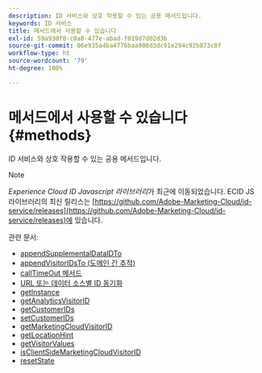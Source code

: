 ```yaml
---
description: ID 서비스와 상호 작용할 수 있는 공용 메서드입니다.
keywords: ID 서비스
title: 메서드에서 사용할 수 있습니다
exl-id: 59a930f0-c0a8-477e-abad-f019d7d02d3b
source-git-commit: 06e935a4ba4776baa900d3dc91e294c92b873c0f
workflow-type: ht
source-wordcount: '79'
ht-degree: 100%

---
```


# 메서드에서 사용할 수 있습니다{#methods}

ID 서비스와 상호 작용할 수 있는 공용 메서드입니다.

>[!NOTE]
>
>*Experience Cloud ID Javascript 라이브러리*&#x200B;가 최근에 이동되었습니다. ECID JS 라이브러리의 최신 릴리스는 [https://github.com/Adobe-Marketing-Cloud/id-service/releases](https://github.com/Adobe-Marketing-Cloud/id-service/releases)에 있습니다.

관련 문서:

+ [appendSupplementalDataIDTo](appendsupplementaldataidto.md)
+ [appendVisitorIDsTo (도메인 간 추적)](appendvisitorid.md)
+ [callTimeOut 메서드](timeout-functions.md)
+ [URL 또는 데이터 소스별 ID 동기화](idsync.md)
+ [getInstance](getinstance.md)
+ [getAnalyticsVisitorID](getanalyticsvisitorid.md)
+ [getCustomerIDs](getcustomerids.md)
+ [setCustomerIDs](setcustomerids.md)
+ [getMarketingCloudVisitorID](getmcvid.md)
+ [getLocationHint](getlocationhint.md)
+ [getVisitorValues](getvisitorvalues.md)
+ [isClientSideMarketingCloudVisitorID](client-side-id.md)
+ [resetState](resetstate.md)
